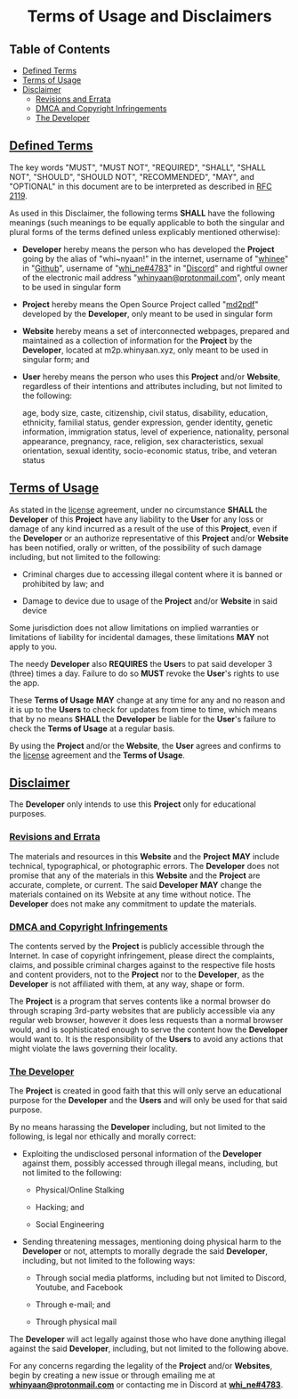 <h1 align="center" style="font-weight: bold">
    Terms of Usage and Disclaimers
</h1>


<div class="toc"><h2 id="toc"><b><a href="#toc">Table of Contents</a></b></h2>
<ul><li><a href="#defined-terms">Defined Terms</a></li><li><a href="#terms-of-usage">Terms of Usage</a></li><li><a href="#disclaimer">Disclaimer</a><ul><li><a href="#disclaimer-revisions-and-errata">Revisions and Errata</a></li><li><a href="#disclaimer-dmca-and-copyright-infringements">DMCA and Copyright Infringements</a></li><li><a href="#disclaimer-the-developer">The Developer</a></li></ul></li></ul></div>

<h2 id="defined-terms"><b><a href="#defined-terms">Defined Terms</a></b></h2>

The key words "MUST", "MUST NOT", "REQUIRED", "SHALL", "SHALL NOT", "SHOULD", "SHOULD NOT", "RECOMMENDED", "MAY", and "OPTIONAL" in this document are to be interpreted as described in [RFC 2119](https://datatracker.ietf.org/doc/html/rfc2119).

As used in this Disclaimer, the following terms **SHALL** have the following meanings (such meanings to be equally applicable to both the singular and plural forms of the terms defined unless explicably mentioned otherwise):

- **Developer** hereby means the person who has developed the **Project** going by the alias of "whi~nyaan!" in the internet, username of "[whinee](https://www.github.com/whinee)" in "[Github](https://github.com)", username of "[whi_ne#4783](https://www.github.com/whinee)" in "[Discord](https://discord.com/users/848092597822160907)" and rightful owner of the electronic mail address "[whinyaan@protonmail.com](mailto:whinyaan@protonmail.com)", only meant to be used in singular form

- **Project** hereby means the Open Source Project called "[md2pdf](https://www.github.com/whinee/md2pdf)" developed by the **Developer**, only meant to be used in singular form

- **Website** hereby means a set of interconnected webpages, prepared and maintained as a collection of information for the **Project** by the **Developer**, located at m2p.whinyaan.xyz, only meant to be used in singular form; and

- **User** hereby means the person who uses this **Project** and/or **Website**, regardless of their intentions and attributes including, but not limited to the following:

    age, body size, caste, citizenship, civil status, disability, education, ethnicity, familial status, gender expression, gender identity, genetic information, immigration status, level of experience, nationality, personal appearance, pregnancy, race, religion, sex characteristics, sexual orientation, sexual identity, socio-economic status, tribe, and veteran status

<h2 id="terms-of-usage"><b><a href="#terms-of-usage">Terms of Usage</a></b></h2>

As stated in the [license](license.md) agreement, under no circumstance **SHALL** the **Developer** of this **Project** have any liability to the **User** for any loss or damage of any kind incurred as a result of the use of this **Project**, even if the **Developer** or an authorize representative of this **Project** and/or **Website** has been notified, orally or written, of the possibility of such damage including, but not limited to the following:

- Criminal charges due to accessing illegal content where it is banned or prohibited by law; and

- Damage to device due to usage of the **Project** and/or **Website** in said device

Some jurisdiction does not allow limitations on implied warranties or limitations of liability for incidental damages, these limitations **MAY** not apply to you.

The needy **Developer** also **REQUIRES** the **User**s to pat said developer 3 (three) times a day. Failure to do so **MUST** revoke the **User**'s rights to use the app.

These **Terms of Usage** **MAY** change at any time for any and no reason and it is up to the **Users** to check for updates from time to time, which means that by no means **SHALL** the **Developer** be liable for the **User**'s failure to check the **Terms of Usage** at a regular basis.

By using the **Project** and/or the **Website**, the **User** agrees and confirms to the [license](license.md) agreement and the **Terms of Usage**.

<h2 id="disclaimer"><b><a href="#disclaimer">Disclaimer</a></b></h2>

The **Developer** only intends to use this **Project** only for educational purposes.

<h3 id="disclaimer-revisions-and-errata"><b><a href="#disclaimer-revisions-and-errata">Revisions and Errata</a></b></h3>

The materials and resources in this **Website** and the **Project** **MAY** include technical, typographical, or photographic errors. The **Developer** does not promise that any of the materials in this **Website** and the **Project** are accurate, complete, or current. The said **Developer** **MAY** change the materials contained on its Website at any time without notice. The **Developer** does not make any commitment to update the materials.

<h3 id="disclaimer-dmca-and-copyright-infringements"><b><a href="#disclaimer-dmca-and-copyright-infringements">DMCA and Copyright Infringements</a></b></h3>

The contents served by the **Project** is publicly accessible through the Internet. In case of copyright infringement, please direct the complaints, claims, and possible criminal charges against to the respective file hosts and content providers, not to the **Project** nor to the **Developer**, as the **Developer** is not affiliated with them, at any way, shape or form.

The **Project** is a program that serves contents like a normal browser do through scraping 3rd-party websites that are publicly accessible via any regular web browser, however it does less requests than a normal browser would, and is sophisticated enough to serve the content how the **Developer** would want to. It is the responsibility of the **Users** to avoid any actions that might violate the laws governing their locality.

<h3 id="disclaimer-the-developer"><b><a href="#disclaimer-the-developer">The Developer</a></b></h3>

The **Project** is created in good faith that this will only serve an educational purpose for the **Developer** and the **Users** and will only be used for that said purpose.

By no means harassing the **Developer** including, but not limited to the following, is legal nor ethically and morally correct:

- Exploiting the undisclosed personal information of the **Developer** against them, possibly accessed through illegal means, including, but not limited to the following:

    - Physical/Online Stalking

    - Hacking; and

    - Social Engineering

- Sending threatening messages, mentioning doing physical harm to the **Developer** or not, attempts to morally degrade the said **Developer**, including, but not limited to the following ways:

    - Through social media platforms, including but not limited to Discord, Youtube, and Facebook

    - Through e-mail; and

    - Through physical mail

The **Developer** will act legally against those who have done anything illegal against the said **Developer**, including, but not limited to the following above.

For any concerns regarding the legality of the **Project** and/or **Websites**, begin by creating a new issue or through emailing me at **<a target="_blank" href="mailto:whinyaan@protonmail.com">whinyaan@protonmail.com</a>** or contacting me in Discord at **<a target="_blank" href="https://discord.com/users/867696753434951732">whi_ne#4783</a>**.
